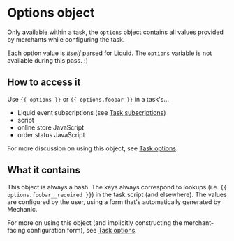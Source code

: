 # Options object

 Only available within a task, the `options` object contains all values provided by merchants while configuring the task.

 Each option value is _itself_ parsed for Liquid. The `options` variable is not available during this pass. :\)

## How to access it

 Use `{{ options }}` or `{{ options.foobar }}` in a task's...

* Liquid event subscriptions \(see [Task subscriptions](https://docs.usemechanic.com/article/408-task-subscriptions)\)
* script
* online store JavaScript
* order status JavaScript

 For more discussion on using this object, see [Task options](https://docs.usemechanic.com/article/471-task-options).

## What it contains

 This object is always a hash. The keys always correspond to lookups \(i.e. `{{ options.foobar__required }}`\) in the task script \(and elsewhere\). The values are configured by the user, using a form that's automatically generated by Mechanic.

 For more on using this object \(and implicitly constructing the merchant-facing configuration form\), see [Task options](https://docs.usemechanic.com/article/471-task-options).

